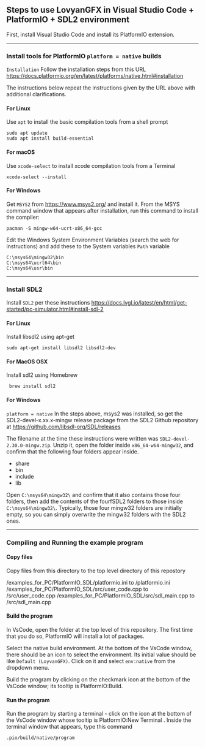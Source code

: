 
## Steps to use LovyanGFX in Visual Studio Code + PlatformIO + SDL2 environment

First, install Visual Studio Code and install its PlatformIO extension.

 ---

### Install tools for PlatformIO `platform = native` builds

`Installation` Follow the installation steps from this URL
https://docs.platformio.org/en/latest/platforms/native.html#installation

The instructions below repeat the instructions given by the URL above with additional clarifications.

#### For Linux

Use `apt` to install the basic compilation tools from a shell prompt
```
sudo apt update
sudo apt install build-essential
```

#### For macOS
Use `xcode-select` to install xcode compilation tools from a Terminal
```
xcode-select --install
```

#### For Windows
Get `MSYS2` from  https://www.msys2.org/ and install it.  From the MSYS command window that appears after installation, run this command to install the compiler:
```
pacman -S mingw-w64-ucrt-x86_64-gcc
```

Edit the Windows System Environment Variables (search the web for instructions) and add these to the System variables `Path` variable
```
C:\msys64\mingw32\bin
C:\msys64\ucrt64\bin
C:\msys64\usr\bin
```


 ---

### Install SDL2

Install `SDL2` per these instructions
https://docs.lvgl.io/latest/en/html/get-started/pc-simulator.html#install-sdl-2


#### For Linux

Install libsdl2 using apt-get

```
sudo apt-get install libsdl2 libsdl2-dev
```

#### For MacOS OSX

Install sdl2 using Homebrew
```
 brew install sdl2
```

#### For Windows

`platform = native`  In the steps above, msys2 was installed, so get the SDL2-devel-x.xx.x-mingw release package from the SDL2 Github repository at
https://github.com/libsdl-org/SDL/releases

The filename at the time these instructions were written was `SDL2-devel-2.30.0-mingw.zip`.
Unzip it, open the folder inside `x86_64-w64-mingw32`, and confirm that the following four folders appear inside.
 - share
 - bin
 - include
 - lib

Open `C:\msys64\mingw32\` and confirm that it also contains those four folders, then add the contents of the fourfSDL2 folders to those inside `C:\msys64\mingw32\`.  Typically, those four mingw32 folders are initially empty, so you can simply overwrite the mingw32 folders with the SDL2 ones.

 ---

### Compiling and Running the example program

#### Copy files

Copy files from this directory to the top level directory of this repostory

<LovyanGFX>/examples_for_PC/PlatformIO_SDL/platformio.ini to <LovyanGFX>/platformio.ini
<LovyanGFX>/examples_for_PC/PlatformIO_SDL/src/user_code.cpp to <LovyanGFX>/src/user_code.cpp
<LovyanGFX>/examples_for_PC/PlatformIO_SDL/src/sdl_main.cpp to <LovyanGFX>/src/sdl_main.cpp

#### Build the program

In VsCode, open the folder at the top level of this repository.  The first time that you do so, PlatformIO will install a lot of packages.

Select the native build environment.  At the bottom of the VsCode window, there should be an icon to select the environment.  Its initial value should be like `Default (LoyvanGFX)`.  Click on it and select `env:native` from the dropdown menu.

Build the program by clicking on the checkmark icon at the bottom of the VsCode window; its tooltip is PlatformIO:Build. 

#### Run the program

Run the program by starting a terminal - click on the icon at the bottom of the VsCode window whose tooltip is PlatformIO:New Terminal .  Inside the terminal window that appears, type this command

```
.pio/build/native/program
```
